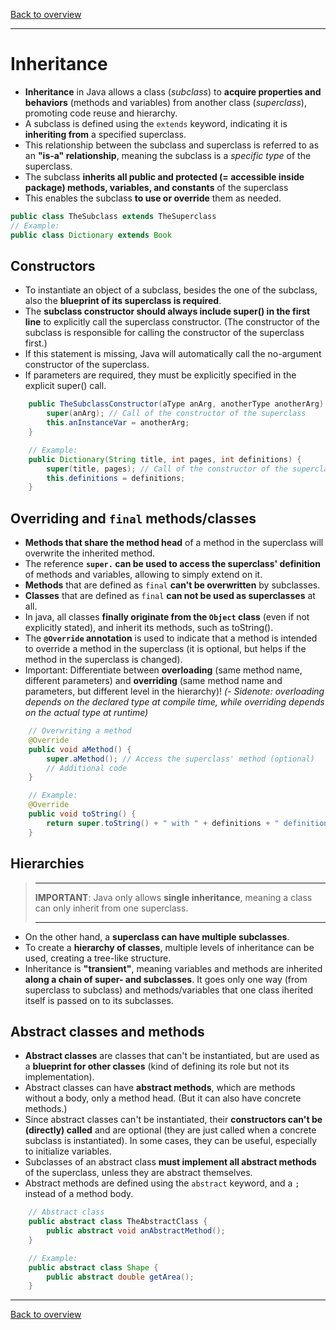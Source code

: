 [Back to overview](./00_Java_SyntaxGuide.md)

---
# Inheritance

- **Inheritance** in Java allows a class (*subclass*) to **acquire properties and behaviors** (methods and variables) from another class (*superclass*), promoting code reuse and hierarchy.
- A subclass is defined using the `extends` keyword, indicating it is **inheriting from** a specified superclass.
- This relationship between the subclass and superclass is referred to as an **"is-a" relationship**, meaning the subclass is a *specific type* of the superclass.
- The subclass **inherits all public and protected (= accessible inside package) methods, variables, and constants** of the superclass
- This enables the subclass **to use or override** them as needed.

```java
public class TheSubclass extends TheSuperclass
// Example:
public class Dictionary extends Book
```

## Constructors

- To instantiate an object of a subclass, besides the one of the subclass, also the **blueprint of its superclass is required**.
- The **subclass constructor should always include super() in the first line** to explicitly call the superclass constructor. (The constructor of the subclass is responsible for calling the constructor of the superclass first.)
- If this statement is missing, Java will automatically call the no-argument constructor of the superclass.
- If parameters are required, they must be explicitly specified in the explicit super() call.

```java
    public TheSubclassConstructor(aType anArg, anotherType anotherArg) {
        super(anArg); // Call of the constructor of the superclass
        this.anInstanceVar = anotherArg;
    }

    // Example:
    public Dictionary(String title, int pages, int definitions) {
        super(title, pages); // Call of the constructor of the superclass
        this.definitions = definitions;
    }
```


## Overriding and `final` methods/classes

- **Methods that share the method head** of a method in the superclass will overwrite the inherited method.
- The reference **`super.` can be used to access the superclass' definition** of methods and variables, allowing to simply extend on it.
- **Methods** that are defined as `final` **can't be overwritten** by subclasses.
- **Classes** that are defined as `final` **can not be used as superclasses** at all.
- In java, all classes **finally originate from the `Object` class** (even if not explicitly stated), and inherit its methods, such as toString().
- The **`@Override` annotation** is used to indicate that a method is intended to override a method in the superclass (it is optional, but helps if the method in the superclass is changed).
- Important: Differentiate between **overloading** (same method name, different parameters) and **overriding** (same method name and parameters, but different level in the hierarchy)!
*(- Sidenote: overloading depends on the declared type at compile time, while overriding depends on the actual type at runtime)*


```java
    // Overwriting a method
    @Override
    public void aMethod() {
        super.aMethod(); // Access the superclass' method (optional)
        // Additional code
    }

    // Example:
    @Override
    public void toString() {
        return super.toString() + " with " + definitions + " definitions";
    }
```


## Hierarchies
> ____________
> **IMPORTANT**: Java only allows **single inheritance**, meaning a class can only inherit from one superclass.
>_____________
- On the other hand, a **superclass can have multiple subclasses**.
- To create a **hierarchy of classes**, multiple levels of inheritance can be used, creating a tree-like structure.
- Inheritance is **"transient"**, meaning variables and methods are inherited **along a chain of super- and subclasses**. It goes only one way (from superclass to subclass) and methods/variables that one class iherited itself is passed on to its subclasses.


## Abstract classes and methods

- **Abstract classes** are classes that can't be instantiated, but are used as a **blueprint for other classes** (kind of defining its role but not its implementation).
- Abstract classes can have **abstract methods**, which are methods without a body, only a method head. (But it can also have concrete methods.)
- Since abstract classes can't be instantiated, their **constructors can't be (directly) called** and are optional (they are just called when a concrete subclass is instantiated). In some cases, they can be useful, especially to initialize variables.
- Subclasses of an abstract class **must implement all abstract methods** of the superclass, unless they are abstract themselves.
- Abstract methods are defined using the `abstract` keyword, and a `;` instead of a method body.

```java
    // Abstract class
    public abstract class TheAbstractClass {
        public abstract void anAbstractMethod();
    }

    // Example:
    public abstract class Shape {
        public abstract double getArea();
    }
```

---

[Back to overview](./00_Java_SyntaxGuide.md)
